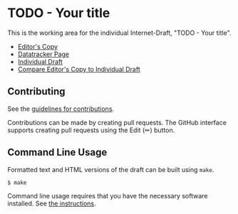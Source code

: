 # TODO - Your title

This is the working area for the individual Internet-Draft, "TODO - Your title".

* [Editor's Copy](https://prmanna.github.io/sample-draft/#go.draft-prmanna-sample-draft.html)
* [Datatracker Page](https://datatracker.ietf.org/doc/draft-prmanna-sample-draft)
* [Individual Draft](https://datatracker.ietf.org/doc/html/draft-prmanna-sample-draft)
* [Compare Editor's Copy to Individual Draft](https://prmanna.github.io/sample-draft/#go.draft-prmanna-sample-draft.diff)


## Contributing

See the
[guidelines for contributions](https://github.com/prmanna/sample-draft/blob/main/CONTRIBUTING.md).

Contributions can be made by creating pull requests.
The GitHub interface supports creating pull requests using the Edit (✏) button.


## Command Line Usage

Formatted text and HTML versions of the draft can be built using `make`.

```sh
$ make
```

Command line usage requires that you have the necessary software installed.  See
[the instructions](https://github.com/martinthomson/i-d-template/blob/main/doc/SETUP.md).

